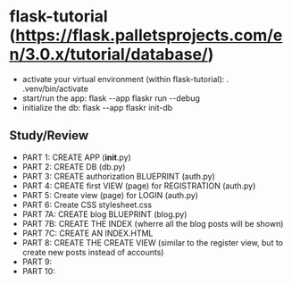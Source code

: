 # flask-tutorial (https://flask.palletsprojects.com/en/3.0.x/tutorial/database/)

- activate your virtual environment (within flask-tutorial): . .venv/bin/activate
- start/run the app: flask --app flaskr run --debug
- initialize the db: flask --app flaskr init-db


## Study/Review
- PART 1: CREATE APP (__init__.py)
- PART 2: CREATE DB (db.py)
- PART 3: CREATE authorization BLUEPRINT (auth.py)
- PART 4: CREATE first VIEW (page) for REGISTRATION (auth.py)
- PART 5: Create view (page) for LOGIN (auth.py)
- PART 6: Create CSS stylesheet.css
- PART 7A: CREATE blog BLUEPRINT (blog.py)
- PART 7B: CREATE THE INDEX (wherre all the blog posts will be shown)
- PART 7C: CREATE AN INDEX.HTML 
- PART 8: CREATE THE CREATE VIEW (similar to the register view, but to create new posts instead of accounts)
- PART 9: 
- PART 10: 